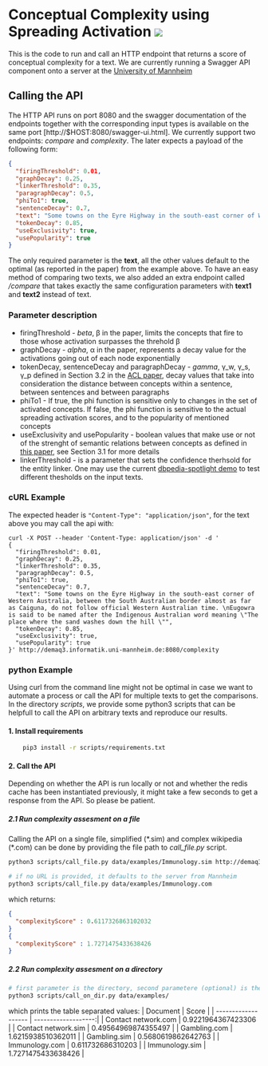 # Conceptual Complexity using Spreading Activation ![](https://github.com/ioanahulpus/cocospa/workflows/Java%20CI/badge.svg)

This is the code to run and call an HTTP endpoint that returns a score of conceptual complexity for a text. We are currently running a Swagger API component onto a server at the [University of Mannheim](http://demaq3.informatik.uni-mannheim.de:8080/swagger-ui.html)


## Calling the API
The HTTP API runs on port 8080 and the swagger documentation of the endpoints together with the corresponding input types is available on the same port [http://$HOST:8080/swagger-ui.html].
We currently support two endpoints: *compare* and *complexity*. The later expects a payload of the following form:
```json
{
  "firingThreshold": 0.01,
  "graphDecay": 0.25,
  "linkerThreshold": 0.35,
  "paragraphDecay": 0.5,
  "phiTo1": true,
  "sentenceDecay": 0.7,
  "text": "Some towns on the Eyre Highway in the south-east corner of Western Australia, between the South Australian border almost as far as Caiguna, do not follow official Western Australian time. \nEugowra is said to be named after the Indigenous Australian word meaning \"The place where the sand washes down the hill \"",
  "tokenDecay": 0.85,
  "useExclusivity": true,
  "usePopularity": true
}
```
The only required parameter is the **text**, all the other values default to the optimal (as reported in the paper) from the example above. To have an easy method of comparing two texts, we also added an extra endpoint called */compare* that takes exactly the same configuration parameters with **text1** and **text2** instead of text.  

### Parameter description
- firingThreshold - *beta*, β in the paper, limits the concepts that fire to those whose activation surpasses the threhold β
- graphDecay - *alpha*, α in the paper, represents a decay value for the activations going out of each node exponentially
- tokenDecay, sentenceDecay and paragraphDecay - *gamma*, γ_w, γ_s, γ_p defined in Section 3.2 in the [ACL paper](https://www.aclweb.org/anthology/P19-1377.pdf), decay values that take into consideration the distance between concepts within a sentence, between sentences and between paragraphs
- phiTo1 - If true, the phi function is sensitive only to changes in the set of activated concepts. If false, the phi function is sensitive to the actual spreading activation scores, and to the popularity of mentioned concepts
- useExclusivity and usePopularity - boolean values that make use or not of the strenght of semantic relations between concepts as defined in [this paper](https://link.springer.com/chapter/10.1007%2F978-3-319-25007-6_26), see Section 3.1 for more details
- linkerThreshold - is a parameter that sets the confidence therhsold for the entity linker. One may use the current [dbpedia-spotlight demo](https://www.dbpedia-spotlight.org/demo/) to test different thesholds on the input texts. 

### cURL Example
The expected header is `"Content-Type": "application/json"`, for the text above you may call the api with:
```
curl -X POST --header 'Content-Type: application/json' -d '
{
  "firingThreshold": 0.01,
  "graphDecay": 0.25,
  "linkerThreshold": 0.35,
  "paragraphDecay": 0.5,
  "phiTo1": true,
  "sentenceDecay": 0.7,
  "text": "Some towns on the Eyre Highway in the south-east corner of Western Australia, between the South Australian border almost as far as Caiguna, do not follow official Western Australian time. \nEugowra is said to be named after the Indigenous Australian word meaning \"The place where the sand washes down the hill \"",
  "tokenDecay": 0.85,
  "useExclusivity": true,
  "usePopularity": true
}' http://demaq3.informatik.uni-mannheim.de:8080/complexity
```

### python Example
Using curl from the command line might not be optimal in case we want to automate a process or call the API for multiple texts to get the comparisons. In the directory *scripts*, we provide some python3 scripts that can be helpfull to call the API on arbitrary texts and reproduce our results.

#### 1. Install requirements
```bash
	pip3 install -r scripts/requirements.txt
```
#### 2. Call the API
Depending on whether the API is run locally or not and whether the redis cache has been instantiated previously, it might take a few seconds to get a response from the API. So please be patient.

##### 2.1 Run complexity assesment on a file
Calling the API on a single file, simplified (\*.sim) and complex wikipedia (\*.com) can be done by providing the file path to *call_file.py* script.
```bash
python3 scripts/call_file.py data/examples/Immunology.sim http://demaq3.informatik.uni-mannheim.de:8080/complexity

# if no URL is provided, it defaults to the server from Mannheim
python3 scripts/call_file.py data/examples/Immunology.com 
```
which returns:
```json
{
  "complexityScore" : 0.6117326863102032
}
{
  "complexityScore" : 1.7271475433638426
}
```

##### 2.2 Run complexity assesment on a directory
```bash
# first parameter is the directory, second parametere (optional) is the API endpoint
python3 scripts/call_on_dir.py data/examples/
```
which prints the table separated values:
| Document            | Score               |
| ------------------- | -------------------:|
| Contact network.com | 0.9221964367423306  |
| Contact network.sim | 0.49564969874355497 |
| Gambling.com        | 1.6215938510362011  |
| Gambling.sim        | 0.5680619862642763  |
| Immunology.com      | 0.611732686310203   |
| Immunology.sim      | 1.7271475433638426  |
